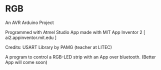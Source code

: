 # RGB
An AVR Arduino Project

Programmed with Atmel Studio
App made with MIT App Inventor 2 [ ai2.appinventor.mit.edu ]

Credits:
USART Library by PAMG (teacher at LITEC)


A program to control a RGB-LED strip with an App over bluetooth.
(Better App will come soon)